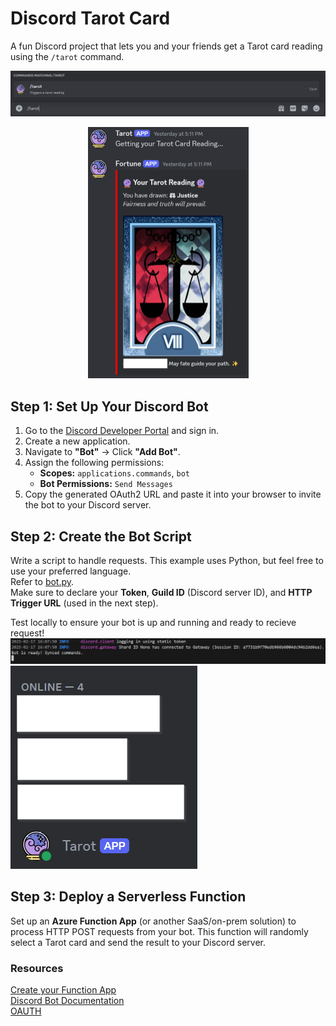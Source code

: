 # Discord Tarot Card
A fun Discord project that lets you and your friends get a Tarot card reading using the `/tarot` command.

![Command](https://github.com/permach-tech/Discord-Tarot-Card/blob/main/screenshots/command.png)

<p align="center">
  <img width="257" height="402" src="https://github.com/permach-tech/Discord-Tarot-Card/blob/main/screenshots/result.png">
</p>

## Step 1: Set Up Your Discord Bot
1. Go to the [Discord Developer Portal](https://discord.com/developers) and sign in.
2. Create a new application.
3. Navigate to **"Bot"** → Click **"Add Bot"**.
4. Assign the following permissions:
    - **Scopes:** `applications.commands`, `bot`
    - **Bot Permissions:** `Send Messages`
5. Copy the generated OAuth2 URL and paste it into your browser to invite the bot to your Discord server.

## Step 2: Create the Bot Script
Write a script to handle requests. This example uses Python, but feel free to use your preferred language.<br>
Refer to [bot.py](https://github.com/permach-tech/Discord-Tarot-Card/blob/main/bot.py).<br>
Make sure to declare your **Token**, **Guild ID** (Discord server ID), and **HTTP Trigger URL** (used in the next step).

Test locally to ensure your bot is up and running and ready to recieve request!<br>
![bot_ready](https://github.com/permach-tech/Discord-Tarot-Card/blob/main/screenshots/bot_ready.png)<br>
![bot_online](https://github.com/permach-tech/Discord-Tarot-Card/blob/main/screenshots/bot_online.png)

## Step 3: Deploy a Serverless Function
Set up an **Azure Function App** (or another SaaS/on-prem solution) to process HTTP POST requests from your bot. This function will randomly select a Tarot card and send the result to your Discord server.

### Resources
[Create your Function App](https://learn.microsoft.com/en-us/azure/azure-functions/functions-create-function-app-portal?pivots=programming-language-powershell)<br>
[Discord Bot Documentation](https://discord.com/developers/docs/quick-start/getting-started)<br>
[OAUTH](https://discord.com/developers/docs/topics/oauth2)
